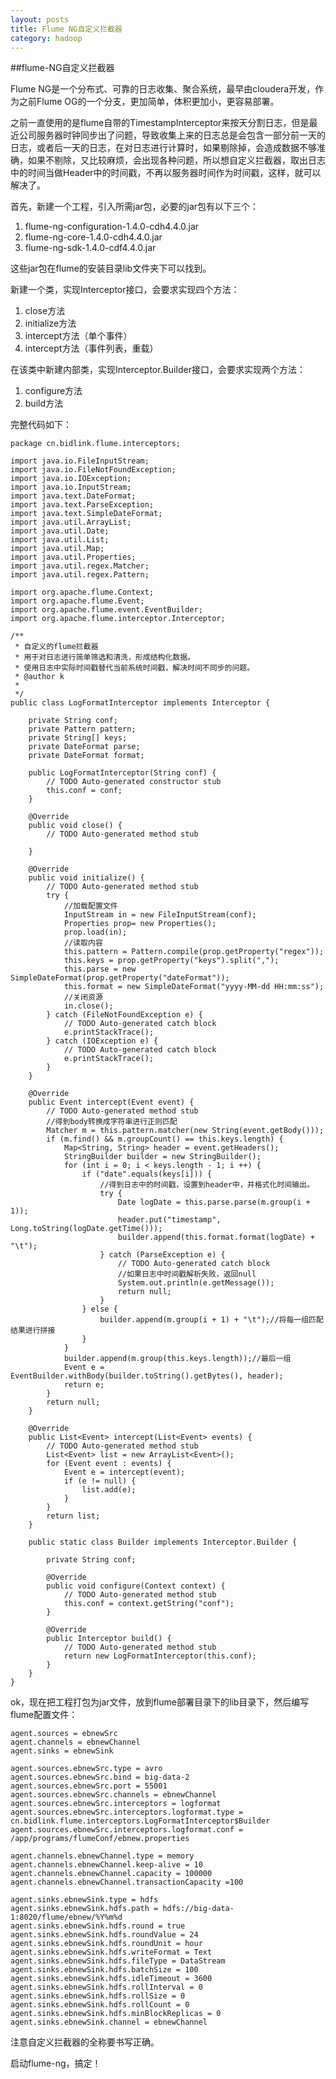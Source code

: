 ```yaml
---
layout: posts
title: Flume NG自定义拦截器
category: hadoop
---
```


##flume-NG自定义拦截器

Flume NG是一个分布式、可靠的日志收集、聚合系统，最早由cloudera开发，作为之前Flume OG的一个分支，更加简单，体积更加小，更容易部署。

之前一直使用的是flume自带的TimestampInterceptor来按天分割日志，但是最近公司服务器时钟同步出了问题，导致收集上来的日志总是会包含一部分前一天的日志，或者后一天的日志，在对日志进行计算时，如果剔除掉，会造成数据不够准确，如果不剔除，又比较麻烦，会出现各种问题，所以想自定义拦截器，取出日志中的时间当做Header中的时间戳，不再以服务器时间作为时间戳，这样，就可以解决了。

首先，新建一个工程，引入所需jar包，必要的jar包有以下三个：

1. flume-ng-configuration-1.4.0-cdh4.4.0.jar
2. flume-ng-core-1.4.0-cdh4.4.0.jar
3. flume-ng-sdk-1.4.0-cdf4.4.0.jar

这些jar包在flume的安装目录lib文件夹下可以找到。

新建一个类，实现Interceptor接口，会要求实现四个方法：

1. close方法
2. initialize方法
3. intercept方法（单个事件）
4. intercept方法（事件列表，重载）

在该类中新建内部类，实现Interceptor.Builder接口，会要求实现两个方法：

1. configure方法
2. build方法

完整代码如下：

	package cn.bidlink.flume.interceptors;
	
	import java.io.FileInputStream;
	import java.io.FileNotFoundException;
	import java.io.IOException;
	import java.io.InputStream;
	import java.text.DateFormat;
	import java.text.ParseException;
	import java.text.SimpleDateFormat;
	import java.util.ArrayList;
	import java.util.Date;
	import java.util.List;
	import java.util.Map;
	import java.util.Properties;
	import java.util.regex.Matcher;
	import java.util.regex.Pattern;
	
	import org.apache.flume.Context;
	import org.apache.flume.Event;
	import org.apache.flume.event.EventBuilder;
	import org.apache.flume.interceptor.Interceptor;
	
	/**
	 * 自定义的flume拦截器
	 * 用于对日志进行简单筛选和清洗，形成结构化数据。
	 * 使用日志中实际时间戳替代当前系统时间戳，解决时间不同步的问题。
	 * @author k
	 *
	 */
	public class LogFormatInterceptor implements Interceptor {
		
		private String conf;
		private Pattern pattern;
		private String[] keys;
		private DateFormat parse;
		private DateFormat format;
		
		public LogFormatInterceptor(String conf) {
			// TODO Auto-generated constructor stub
			this.conf = conf;
		}
	
		@Override
		public void close() {
			// TODO Auto-generated method stub
			
		}
	
		@Override
		public void initialize() {
			// TODO Auto-generated method stub
			try {
				//加载配置文件
				InputStream in = new FileInputStream(conf);
				Properties prop= new Properties();
				prop.load(in);
				//读取内容
				this.pattern = Pattern.compile(prop.getProperty("regex"));
				this.keys = prop.getProperty("keys").split(",");
				this.parse = new SimpleDateFormat(prop.getProperty("dateFormat"));
				this.format = new SimpleDateFormat("yyyy-MM-dd HH:mm:ss");
				//关闭资源
				in.close();
			} catch (FileNotFoundException e) {
				// TODO Auto-generated catch block
				e.printStackTrace();
			} catch (IOException e) {
				// TODO Auto-generated catch block
				e.printStackTrace();
			}
		}
	
		@Override
		public Event intercept(Event event) {
			// TODO Auto-generated method stub
			//得到body转换成字符串进行正则匹配
			Matcher m = this.pattern.matcher(new String(event.getBody()));
			if (m.find() && m.groupCount() == this.keys.length) {
				Map<String, String> header = event.getHeaders();
				StringBuilder builder = new StringBuilder();
				for (int i = 0; i < keys.length - 1; i ++) {
					if ("date".equals(keys[i])) {
						//得到日志中的时间戳，设置到header中，并格式化时间输出。
						try {
							Date logDate = this.parse.parse(m.group(i + 1));
							header.put("timestamp", Long.toString(logDate.getTime()));
							builder.append(this.format.format(logDate) + "\t");
						} catch (ParseException e) {
							// TODO Auto-generated catch block
							//如果日志中时间戳解析失败，返回null
							System.out.println(e.getMessage());
							return null;
						}
					} else {
						builder.append(m.group(i + 1) + "\t");//将每一组匹配结果进行拼接
					}
				}
				builder.append(m.group(this.keys.length));//最后一组
				Event e = EventBuilder.withBody(builder.toString().getBytes(), header);
				return e;
			}
			return null;
		}
	
		@Override
		public List<Event> intercept(List<Event> events) {
			// TODO Auto-generated method stub
			List<Event> list = new ArrayList<Event>();
			for (Event event : events) {
				Event e = intercept(event);
				if (e != null) {
					list.add(e);
				}
			}
			return list;
		}
		
		public static class Builder implements Interceptor.Builder {
			
			private String conf;
	
			@Override
			public void configure(Context context) {
				// TODO Auto-generated method stub
				this.conf = context.getString("conf");
			}
	
			@Override
			public Interceptor build() {
				// TODO Auto-generated method stub
				return new LogFormatInterceptor(this.conf);
			}
		}
	}

ok，现在把工程打包为jar文件，放到flume部署目录下的lib目录下，然后编写flume配置文件：

	agent.sources = ebnewSrc
	agent.channels = ebnewChannel
	agent.sinks = ebnewSink
	
	agent.sources.ebnewSrc.type = avro
	agent.sources.ebnewSrc.bind = big-data-2
	agent.sources.ebnewSrc.port = 55001
	agent.sources.ebnewSrc.channels = ebnewChannel
	agent.sources.ebnewSrc.interceptors = logformat
	agent.sources.ebnewSrc.interceptors.logformat.type = 
	cn.bidlink.flume.interceptors.LogFormatInterceptor$Builder
	agent.sources.ebnewSrc.interceptors.logformat.conf = 
	/app/programs/flumeConf/ebnew.properties
	
	agent.channels.ebnewChannel.type = memory
	agent.channels.ebnewChannel.keep-alive = 10
	agent.channels.ebnewChannel.capacity = 100000
	agent.channels.ebnewChannel.transactionCapacity =100
	
	agent.sinks.ebnewSink.type = hdfs
	agent.sinks.ebnewSink.hdfs.path = hdfs://big-data-1:8020/flume/ebnew/%Y%m%d
	agent.sinks.ebnewSink.hdfs.round = true
	agent.sinks.ebnewSink.hdfs.roundValue = 24
	agent.sinks.ebnewSink.hdfs.roundUnit = hour
	agent.sinks.ebnewSink.hdfs.writeFormat = Text
	agent.sinks.ebnewSink.hdfs.fileType = DataStream
	agent.sinks.ebnewSink.hdfs.batchSize = 100
	agent.sinks.ebnewSink.hdfs.idleTimeout = 3600
	agent.sinks.ebnewSink.hdfs.rollInterval = 0
	agent.sinks.ebnewSink.hdfs.rollSize = 0
	agent.sinks.ebnewSink.hdfs.rollCount = 0
	agent.sinks.ebnewSink.hdfs.minBlockReplicas = 0
	agent.sinks.ebnewSink.channel = ebnewChannel

注意自定义拦截器的全称要书写正确。

启动flume-ng，搞定！